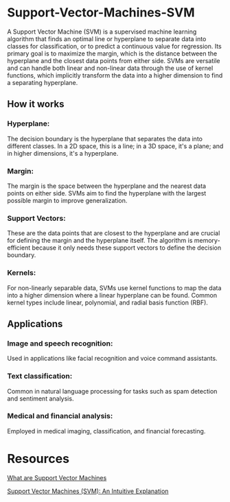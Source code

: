 # Support-Vector-Machines-SVM
A Support Vector Machine (SVM) is a supervised machine learning algorithm that finds an optimal line or hyperplane to separate data into classes for classification, or to predict a continuous value for regression. Its primary goal is to maximize the margin, which is the distance between the hyperplane and the closest data points from either side. SVMs are versatile and can handle both linear and non-linear data through the use of kernel functions, which implicitly transform the data into a higher dimension to find a separating hyperplane.
## How it works
### Hyperplane: 
The decision boundary is the hyperplane that separates the data into different classes. In a 2D space, this is a line; in a 3D space, it's a plane; and in higher dimensions, it's a hyperplane. 
### Margin: 
The margin is the space between the hyperplane and the nearest data points on either side. SVMs aim to find the hyperplane with the largest possible margin to improve generalization. 
### Support Vectors: 
These are the data points that are closest to the hyperplane and are crucial for defining the margin and the hyperplane itself. The algorithm is memory-efficient because it only needs these support vectors to define the decision boundary. 
### Kernels: 
For non-linearly separable data, SVMs use kernel functions to map the data into a higher dimension where a linear hyperplane can be found. Common kernel types include linear, polynomial, and radial basis function (RBF). 

## Applications
### Image and speech recognition: 
Used in applications like facial recognition and voice command assistants. 
### Text classification: 
Common in natural language processing for tasks such as spam detection and sentiment analysis. 
### Medical and financial analysis: 
Employed in medical imaging, classification, and financial forecasting. 

# Resources
[What are Support Vector Machines](https://www.ibm.com/think/topics/support-vector-machine)

[Support Vector Machines (SVM): An Intuitive Explanation](https://medium.com/low-code-for-advanced-data-science/support-vector-machines-svm-an-intuitive-explanation-b084d6238106)
